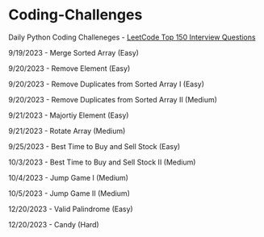 # Coding-Challenges

Daily Python Coding Challeneges - [LeetCode Top 150 Interview Questions](https://leetcode.com/studyplan/top-interview-150/)

9/19/2023 - Merge Sorted Array (Easy)

9/20/2023 - Remove Element (Easy)

9/20/2023 - Remove Duplicates from Sorted Array I (Easy)

9/20/2023 - Remove Duplicates from Sorted Array II (Medium)

9/21/2023 - Majortiy Element (Easy)

9/21/2023 - Rotate Array (Medium)

9/25/2023 - Best Time to Buy and Sell Stock (Easy)

10/3/2023 - Best Time to Buy and Sell Stock II (Medium)

10/4/2023 - Jump Game I (Medium)

10/5/2023 - Jump Game II (Medium)

12/20/2023 - Valid Palindrome (Easy)

12/20/2023 - Candy (Hard)